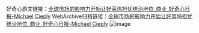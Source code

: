 好奇心原文链接：[全球市场的影响力开始让好莱坞担忧统治地位_商业_好奇心日报-Michael Cieply](https://www.qdaily.com/articles/3293.html)
WebArchive归档链接：[全球市场的影响力开始让好莱坞担忧统治地位_商业_好奇心日报-Michael Cieply](http://web.archive.org/web/20190623151815/https://www.qdaily.com/articles/3293.html)
![image](http://ww3.sinaimg.cn/large/007d5XDply1g3v6y6zvlfj30u06771ky)